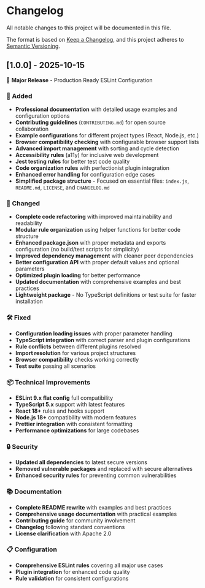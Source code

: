 # Changelog

All notable changes to this project will be documented in this file.

The format is based on [Keep a Changelog](https://keepachangelog.com/en/1.0.0/),
and this project adheres to [Semantic Versioning](https://semver.org/spec/v2.0.0.html).

## [1.0.0] - 2025-10-15

🎉 **Major Release** - Production Ready ESLint Configuration

### 🚀 Added

- **Professional documentation** with detailed usage examples and configuration options
- **Contributing guidelines** (`CONTRIBUTING.md`) for open source collaboration
- **Example configurations** for different project types (React, Node.js, etc.)
- **Browser compatibility checking** with configurable browser support lists
- **Advanced import management** with sorting and cycle detection
- **Accessibility rules** (a11y) for inclusive web development
- **Jest testing rules** for better test code quality
- **Code organization rules** with perfectionist plugin integration
- **Enhanced error handling** for configuration edge cases
- **Simplified package structure** - Focused on essential files: `index.js`, `README.md`, `LICENSE`, and `CHANGELOG.md`

### 🔧 Changed

- **Complete code refactoring** with improved maintainability and readability
- **Modular rule organization** using helper functions for better code structure
- **Enhanced package.json** with proper metadata and exports configuration (no build/test scripts for simplicity)
- **Improved dependency management** with cleaner peer dependencies
- **Better configuration API** with proper default values and optional parameters
- **Optimized plugin loading** for better performance
- **Updated documentation** with comprehensive examples and best practices
- **Lightweight package** - No TypeScript definitions or test suite for faster installation

### 🛠️ Fixed

- **Configuration loading issues** with proper parameter handling
- **TypeScript integration** with correct parser and plugin configurations
- **Rule conflicts** between different plugins resolved
- **Import resolution** for various project structures
- **Browser compatibility** checks working correctly
- **Test suite** passing all scenarios

### 📦 Technical Improvements

- **ESLint 9.x flat config** full compatibility
- **TypeScript 5.x** support with latest features
- **React 18+** rules and hooks support
- **Node.js 18+** compatibility with modern features
- **Prettier integration** with consistent formatting
- **Performance optimizations** for large codebases

### 🔒 Security

- **Updated all dependencies** to latest secure versions
- **Removed vulnerable packages** and replaced with secure alternatives
- **Enhanced security rules** for preventing common vulnerabilities

### 📚 Documentation

- **Complete README rewrite** with examples and best practices
- **Comprehensive usage documentation** with practical examples
- **Contributing guide** for community involvement
- **Changelog** following standard conventions
- **License clarification** with Apache 2.0

### 📋 Configuration

- **Comprehensive ESLint rules** covering all major use cases
- **Plugin integration** for enhanced code quality
- **Rule validation** for consistent configurations
